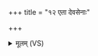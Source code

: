 +++
title = "१२ एता देवसेनाः"

+++
<details><summary>मूलम् (VS)</summary>

ए॒ता दे॑वसे॒नाः सूर्य॑केतवः॒ सचे॑तसः।  
अ॒मित्रा॑न्नो जयन्तु॒ स्वाहा॑ ॥
</details>